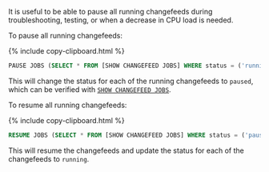 It is useful to be able to pause all running changefeeds during troubleshooting, testing, or when a decrease in CPU load is needed.

To pause all running changefeeds:

{% include copy-clipboard.html %}
~~~sql
PAUSE JOBS (SELECT * FROM [SHOW CHANGEFEED JOBS] WHERE status = ('running'));
~~~

This will change the status for each of the running changefeeds to `paused`, which can be verified with [`SHOW CHANGEFEED JOBS`](show-jobs.html#show-changefeed-jobs).

To resume all running changefeeds:

{% include copy-clipboard.html %}
~~~sql
RESUME JOBS (SELECT * FROM [SHOW CHANGEFEED JOBS] WHERE status = ('paused'));
~~~

This will resume the changefeeds and update the status for each of the changefeeds to `running`.
